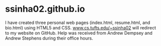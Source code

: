 ssinha02.github.io
==================
I have created three personal web pages (index.html, resume.html, and bio.html) using HTML5 and CSS.
www.cs.tufts.edu/~ssinha02 will redirect to my website on GitHub.
Help was received from Andrew Dempsey and Andrew Stephens during their office hours.
